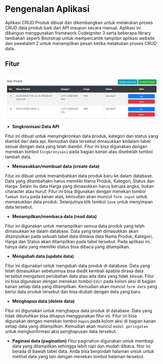 # Pengenalan Aplikasi

Aplikasi CRUD Produk dibuat dan dikembangkan untuk melakukan proses CRUD data produk baik dari API maupun secara manual. Aplikasi ini dibangun menggunakan framework Codeigniter 3 serta beberapa library tambahan seperti Bootstrap untuk mempercantik tampilan aplikasi website dan sweetalert 2 untuk menampilkan pesan ketika melakukan proses CRUD data.

## Fitur

![My Image](https://github.com/ramaera321/CRUD-Produk-Codeigniter-3/blob/master/image1.jpg)

*  **Singkronisasi Data API**
  
Fitur ini dibuat untuk menyingkronkan data produk, kategori dan status yang diambil dari data api. Kemudian data tersebut dimasukkan kedalam tabel sesuai dengan data yang telah diambil. Fitur ini bisa digunakan dengan menekan tombol `Singkronisasi` pada bagian kanan atas disebelah tombol tambah data.

*  **Memasukkan/membuat data (create data)**

Fitur ini dibuat untuk menambahkan data produk baru ke dalam database. Data yang ditambahakn harus memiliki Nama Produk, Kategori, Status dan Harga. Selain itu data Harga yang dimasukkan harus berupa angka, bukan character atau huruf. Fitur ini bisa digunakan dengan menekan tombol `Tambah Data` pada kanan atas, kemudian akan muncul `form input` untuk memasukkan data produk. Selanjutnya klik tombol `Save` untuk menyimpan data tersebut.

*  **Menampilkan/membaca data (read data)**
  
Fitur ini digunakan untuk menampilkan semua data produk yang telah dimasukkan ke dalam database. Data yang telah dimasukkan akan ditampulkan pada sebuah tabel data dimana data Nama Produk, Kategori, Harga dan Status akan ditampilkan pada tabel tersebut. Pada aplikasi ini, hanya data yang memiliki status bisa dibaca yang ditampilkan.

*  **Mengubah data (update data)**
  
Fitur ini digunakan untuk mengubah data produk di database. Data yang telah dimasukkan sebelumnya bisa diedit kembali apabila dirasa data tersebut mengalami perubahan data atau ada data yang tidak sesuai. Fitur ini bisa digunakan dengan menekan tombol `Edit` pada kolom aksi di bagian kanan setiap data yang ditampilkan. Kemudian akan muncul `form data` yang berisi data produk tersebut dan bisa diubah dengan data yang baru.

*  **Menghapus data (delete data)**
  
Fitur ini digunakan untuk menghapus data produk di database. Data yang tidak dibutuhkan bisa dihapus menggunakan fitur ini. Fitur ini bisa digunakan dengan menekan tombol `Hapus` pada kolom aksi di bagian kanan setiap data yang ditampilkan. Kemudian akan muncul `modal peringatan` untuk mengkonfirmasi aksi penghapusan data tersebut.

*  **Paginasi data (pagination)**
Fitur pagination digunakan untuk membagi data yang ditampilkan sehingga lebih rapi dan mudah dibaca. fitur ini berada di bawah tabel data. Anda bisa berpindah halaman untuk untuk melihat data yang lain dengan menekan tombol halaman tersebut.
